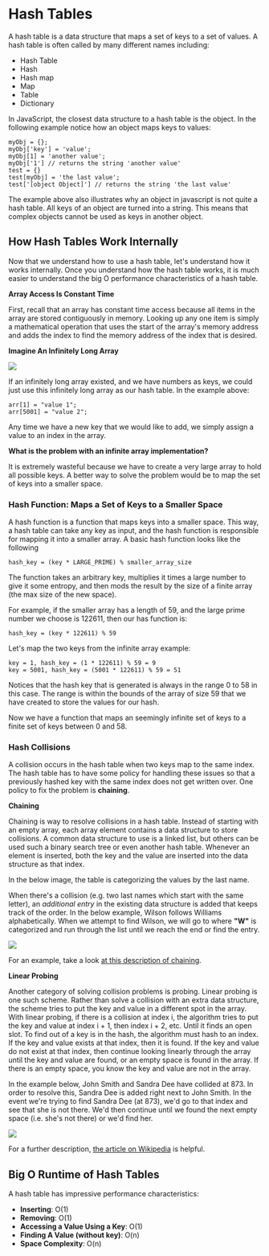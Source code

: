 # Hash Tables

A hash table is a data structure that maps a set of keys to a set of values. A hash table is often called by many different names including:

* Hash Table
* Hash
* Hash map
* Map
* Table
* Dictionary

In JavaScript, the closest data structure to a hash table is the object. In the following example notice how an object maps keys to values:

```
myObj = {};
myObj['key'] = 'value';
myObj[1] = 'another value';
myObj['1'] // returns the string 'another value'
test = {}
test[myObj] = 'the last value';
test['[object Object]'] // returns the string 'the last value'
```

The example above also illustrates why an object in javascript is not quite a hash table.  All keys of an object are turned into a string. This means that complex objects cannot be used as keys in another object.

## How Hash Tables Work Internally

Now that we understand how to use a hash table, let's understand how it works internally.  Once you understand how the hash table works, it is much easier to understand the big O performance characteristics of a hash table.

__Array Access Is Constant Time__

First, recall that an array has constant time access because all items in the array are stored contiguously in memory.  Looking up any one item is simply a mathematical operation that uses the start of the array's memory address and adds the index to find the memory address of the index that is desired.

__Imagine An Infinitely Long Array__

![](http://s14.postimg.org/ho496a4k1/infinite_Array.png)

If an infinitely long array existed, and we have numbers as keys, we could just use this infinitely long array as our hash table. In the example above:

```
arr[1] = "value 1";
arr[5001] = "value 2";
```

Any time we have a new key that we would like to add, we simply assign a value to an index in the array.

__What is the problem with an infinite array implementation?__

It is extremely wasteful because we have to create a very large array to hold all possible keys.  A better way to solve the problem would be to map the set of keys into a smaller space.

### Hash Function: Maps a Set of Keys to a Smaller Space

A hash function is a function that maps keys into a smaller space.  This way, a hash table can take any key as input, and the hash function is responsible for mapping it into a smaller array.  A basic hash function looks like the following

```
hash_key = (key * LARGE_PRIME) % smaller_array_size
```

The function takes an arbitrary key, multiplies it times a large number to give it some entropy, and then mods the result by the size of a finite array (the max size of the new space).

For example, if the smaller array has a length of 59, and the large prime number we choose is 122611, then our has function is:

```
hash_key = (key * 122611) % 59
```

Let's map the two keys from the infinite array example:

```
key = 1, hash_key = (1 * 122611) % 59 = 9
key = 5001, hash_key = (5001 * 122611) % 59 = 51
```

Notices that the hash key that is generated is always in the range 0 to 58 in this case.  The range is within the bounds of the array of size 59 that we have created to store the values for our hash.

Now we have a function that maps an seemingly infinite set of keys to a finite set of keys between 0 and 58.

### Hash Collisions

A collision occurs in the hash table when two keys map to the same index.  The hash table has to have some policy for handling these issues so that a previously hashed key with the same index does not get written over.  One policy to fix the problem is __chaining__.

__Chaining__

Chaining is way to resolve collisions in a hash table. Instead of starting with an empty array, each array element contains a data structure to store collisions.  A common data structure to use is a linked list, but others can be used such a binary search tree or even another hash table.  Whenever an element is inserted, both the key and the value are inserted into the data structure as that index.

In the below image, the table is categorizing the values by the last name.

When there's a collision (e.g. two last names which start with the same letter), an _additional entry_ in the existing data structure is added that keeps track of the order. In the below example, Wilson follows Williams alphabetically. When we attempt to find Wilson, we will go to where __"W"__ is categorized and run through the list until we reach the end or find the entry.

![](http://www.algolist.net/img/hash-table-chaining.png)

For an example, take a look [at this description of chaining](http://www.algolist.net/Data_structures/Hash_table/Chaining).

__Linear Probing__

Another category of solving collision problems is probing.  Linear probing is one such scheme.  Rather than solve a collision with an extra data structure, the scheme tries to put the key and value in a different spot in the array.  With linear probing, if there is a collision at index i, the algorithm tries to put the key and value at index i + 1, then index i + 2, etc. Until it finds an open slot.  To find out of a key is in the hash, the algorithm must hash to an index.  If the key and value exists at that index, then it is found.  If the key and value do not exist at that index, then continue looking linearly through the array until the key and value are found, or an empty space is found in the array.  If there is an empty space, you know the key and value are not in the array.

In the example below, John Smith and Sandra Dee have collided at 873. In order to resolve this, Sandra Dee is added right next to John Smith. In the event we're trying to find Sandra Dee (at 873), we'd go to that index and see that she is not there. We'd then continue until we found the next empty space (i.e. she's not there) or we'd find her.

![](https://upload.wikimedia.org/wikipedia/commons/9/90/HASHTB12.svg)

For a further description, [the article on Wikipedia](https://en.wikipedia.org/wiki/Linear_probing) is helpful.

## Big O Runtime of Hash Tables

A hash table has impressive performance characteristics:

* __Inserting__: O(1)
* __Removing__: O(1)
* __Accessing a Value Using a Key__: O(1)
* __Finding A Value (without key)__: O(n)
* __Space Complexity__: O(n)
